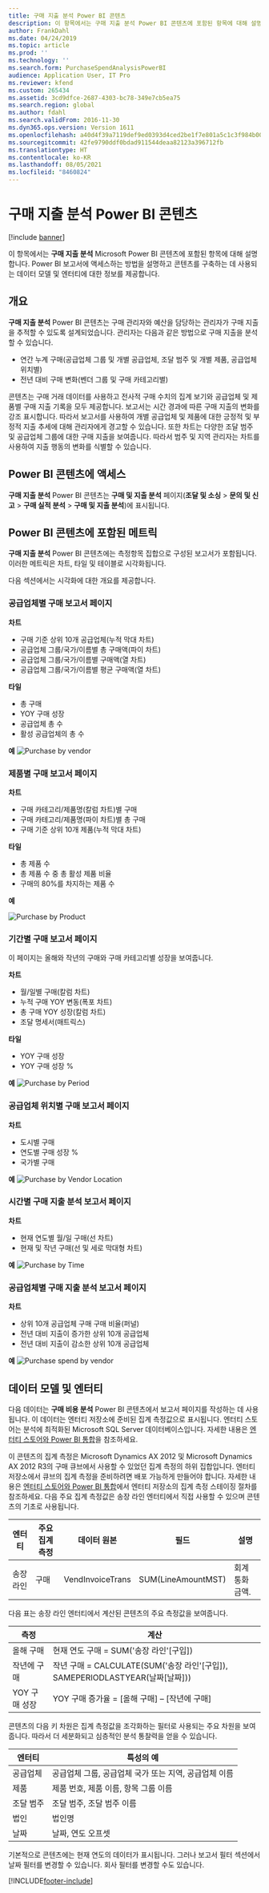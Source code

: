 ```yaml
---
title: 구매 지출 분석 Power BI 콘텐츠
description: 이 항목에서는 구매 지출 분석 Power BI 콘텐츠에 포함된 항목에 대해 설명합니다.
author: FrankDahl
ms.date: 04/24/2019
ms.topic: article
ms.prod: ''
ms.technology: ''
ms.search.form: PurchaseSpendAnalysisPowerBI
audience: Application User, IT Pro
ms.reviewer: kfend
ms.custom: 265434
ms.assetid: 3cd9dfce-2687-4303-bc78-349e7cb5ea75
ms.search.region: global
ms.author: fdahl
ms.search.validFrom: 2016-11-30
ms.dyn365.ops.version: Version 1611
ms.openlocfilehash: a40d4f39a7119def9ed0393d4ced2be1f7e801a5c1c3f984b002e5224299915a
ms.sourcegitcommit: 42fe9790ddf0bdad911544deaa82123a396712fb
ms.translationtype: HT
ms.contentlocale: ko-KR
ms.lasthandoff: 08/05/2021
ms.locfileid: "8460824"
---
```

# <a name="purchase-spend-analysis-power-bi-content"></a>구매 지출 분석 Power BI 콘텐츠

[!include [banner](../includes/banner.md)]

이 항목에서는 **구매 지출 분석** Microsoft Power BI 콘텐츠에 포함된 항목에 대해 설명합니다. Power BI 보고서에 액세스하는 방법을 설명하고 콘텐츠를 구축하는 데 사용되는 데이터 모델 및 엔터티에 대한 정보를 제공합니다.

## <a name="overview"></a>개요

**구매 지출 분석** Power BI 콘텐츠는 구매 관리자와 예산을 담당하는 관리자가 구매 지출을 추적할 수 있도록 설계되었습니다. 관리자는 다음과 같은 방법으로 구매 지출을 분석할 수 있습니다.

- 연간 누계 구매(공급업체 그룹 및 개별 공급업체, 조달 범주 및 개별 제품, 공급업체 위치별)
- 전년 대비 구매 변화(벤더 그룹 및 구매 카테고리별)

콘텐츠는 구매 거래 데이터를 사용하고 전사적 구매 수치의 집계 보기와 공급업체 및 제품별 구매 지출 기록을 모두 제공합니다. 보고서는 시간 경과에 따른 구매 지출의 변화를 강조 표시합니다. 따라서 보고서를 사용하여 개별 공급업체 및 제품에 대한 긍정적 및 부정적 지출 추세에 대해 관리자에게 경고할 수 있습니다. 또한 차트는 다양한 조달 범주 및 공급업체 그룹에 대한 구매 지출을 보여줍니다. 따라서 범주 및 지역 관리자는 차트를 사용하여 지출 행동의 변화를 식별할 수 있습니다.

## <a name="accessing-the-power-bi-content"></a>Power BI 콘텐츠에 액세스
**구매 지출 분석** Power BI 콘텐츠는 **구매 및 지출 분석** 페이지(**조달 및 소싱** \> **문의 및 신고** \> **구매 실적 분석** \> **구매 및 지출 분석**)에 표시됩니다.

## <a name="metrics-that-are-included-in-the-power-bi-content"></a>Power BI 콘텐츠에 포함된 메트릭
**구매 지출 분석** Power BI 콘텐츠에는 측정항목 집합으로 구성된 보고서가 포함됩니다. 이러한 메트릭은 차트, 타일 및 테이블로 시각화됩니다. 

다음 섹션에서는 시각화에 대한 개요를 제공합니다.

### <a name="purchase-by-vendor-report-page"></a>공급업체별 구매 보고서 페이지
**차트**
- 구매 기준 상위 10개 공급업체(누적 막대 차트)
- 공급업체 그룹/국가/이름별 총 구매액(파이 차트)
- 공급업체 그룹/국가/이름별 구매액(열 차트)
- 공급업체 그룹/국가/이름별 평균 구매액(열 차트)

**타일**
- 총 구매
- YOY 구매 성장
- 공급업체 총 수
- 활성 공급업체의 총 수

**예**
<img src="media/spend1.png" alt="Purchase by vendor">

### <a name="purchase-by-product-report-page"></a>제품별 구매 보고서 페이지

**차트**
- 구매 카테고리/제품명(칼럼 차트)별 구매
- 구매 카테고리/제품명(파이 차트)별 총 구매
- 구매 기준 상위 10개 제품(누적 막대 차트)

**타일**
- 총 제품 수</li>
- 총 제품 수 중 총 활성 제품 비율
- 구매의 80%를 차지하는 제품 수

**예**


<img src="media/purchaseByProduct.png" alt="Purchase by Product">

### <a name="purchase-by-period-report-page"></a>기간별 구매 보고서 페이지
이 페이지는 올해와 작년의 구매와 구매 카테고리별 성장을 보여줍니다.

**차트** 
- 월/일별 구매(칼럼 차트)
- 누적 구매 YOY 변동(폭포 차트)
- 총 구매 YOY 성장(칼럼 차트)
- 조달 명세서(매트릭스)

**타일**
- YOY 구매 성장
- YOY 구매 성장 %

**예**
<img src="media/purchaseByPeriod.png" alt="Purchase by Period">

### <a name="purchase-by-vendor-location-report-page"></a>공급업체 위치별 구매 보고서 페이지

**차트**
- 도시별 구매
- 연도별 구매 성장 %
- 국가별 구매

**예**
<img src="media/purchByVendorLocation.png" alt="Purchase by Vendor Location">

### <a name="purchase-spend-analysis-by-time-report-page"></a>시간별 구매 지출 분석 보고서 페이지

**차트** 
- 현재 연도별 월/일 구매(선 차트)
- 현재 및 작년 구매(선 및 세로 막대형 차트)

**예**
<img src="media/PurchByTIme.png" alt="Purchase by Time">

### <a name="purchase-spend-analysis-by-vendor-report-page"></a>공급업체별 구매 지출 분석 보고서 페이지

**차트** 
- 상위 10개 공급업체 구매 구매 비율(퍼널)
- 전년 대비 지출이 증가한 상위 10개 공급업체
- 전년 대비 지출이 감소한 상위 10개 공급업체

**예** 
<img src="media/PurchSpendAnalysisByVendor.png" alt="Purchase spend by vendor">


## <a name="data-model-and-entities"></a>데이터 모델 및 엔터티
다음 데이터는 **구매 비용 분석** Power BI 콘텐츠에서 보고서 페이지를 작성하는 데 사용됩니다. 이 데이터는 엔터티 저장소에 준비된 집계 측정값으로 표시됩니다. 엔터티 스토어는 분석에 최적화된 Microsoft SQL Server 데이터베이스입니다. 자세한 내용은 [엔터티 스토어와 Power BI 통합](power-bi-integration-entity-store.md)을 참조하세요.

이 콘텐츠의 집계 측정은 Microsoft Dynamics AX 2012 및 Microsoft Dynamics AX 2012 R3의 구매 큐브에서 사용할 수 있었던 집계 측정의 하위 집합입니다. 엔터티 저장소에서 큐브의 집계 측정을 준비하려면 배포 가능하게 만들어야 합니다. 자세한 내용은 [엔터티 스토어와 Power BI 통합](power-bi-integration-entity-store.md)에서 엔터티 저장소의 집계 측정 스테이징 절차를 참조하세요. 다음 주요 집계 측정값은 송장 라인 엔터티에서 직접 사용할 수 있으며 콘텐츠의 기초로 사용됩니다.

| 엔터티        | 주요 집계 측정 | 데이터 원본                                 | 필드              | 설명                            |
|---------------|----------------------------|---------------------------------------------|--------------------|----------------------------------------|
| 송장 라인 | 구매                   | VendInvoiceTrans                            | SUM(LineAmountMST) | 회계 통화 금액. |

다음 표는 송장 라인 엔터티에서 계산된 콘텐츠의 주요 측정값을 보여줍니다.

| 측정               | 계산                                                                                         |
|-----------------------|-----------------------------------------------------------------------------------------------------|
| 올해 구매 | 현재 연도 구매 = SUM('송장 라인'\[구입\])                                            |
| 작년에 구매    | 작년 구매 = CALCULATE(SUM('송장 라인'\[구입\]), SAMEPERIODLASTYEAR(날짜\[날짜\])) |
| YOY 구매 성장   | YOY 구매 증가율 = \[올해 구매\] – \[작년에 구매\]                            |

콘텐츠의 다음 키 차원은 집계 측정값을 조각화하는 필터로 사용되는 주요 차원을 보여줍니다. 따라서 더 세분화되고 심층적인 분석 통찰력을 얻을 수 있습니다.

| 엔터티                 | 특성의 예                                |
|------------------------|-------------------------------------------------------|
| 공급업체                | 공급업체 그룹, 공급업체 국가 또는 지역, 공급업체 이름 |
| 제품               | 제품 번호, 제품 이름, 항목 그룹 이름        |
| 조달 범주 | 조달 범주, 조달 범주 이름      |
| 법인         | 법인명                                     |
| 날짜                  | 날짜, 연도 오프셋                                    |

기본적으로 콘텐츠에는 현재 연도의 데이터가 표시됩니다. 그러나 보고서 필터 섹션에서 날짜 필터를 변경할 수 있습니다. 회사 필터를 변경할 수도 있습니다.


[!INCLUDE[footer-include](../../../includes/footer-banner.md)]